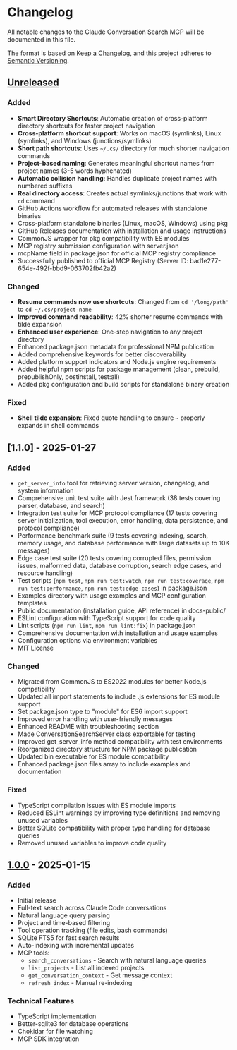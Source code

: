 # Changelog

All notable changes to the Claude Conversation Search MCP will be documented in this file.

The format is based on [Keep a Changelog](https://keepachangelog.com/en/1.1.0/),
and this project adheres to [Semantic Versioning](https://semver.org/spec/v2.0.0.html).

## [Unreleased]

### Added
- **Smart Directory Shortcuts**: Automatic creation of cross-platform directory shortcuts for faster project navigation
- **Cross-platform shortcut support**: Works on macOS (symlinks), Linux (symlinks), and Windows (junctions/symlinks)
- **Short path shortcuts**: Uses `~/.cs/` directory for much shorter navigation commands
- **Project-based naming**: Generates meaningful shortcut names from project names (3-5 words hyphenated)
- **Automatic collision handling**: Handles duplicate project names with numbered suffixes
- **Real directory access**: Creates actual symlinks/junctions that work with `cd` command
- GitHub Actions workflow for automated releases with standalone binaries
- Cross-platform standalone binaries (Linux, macOS, Windows) using pkg
- GitHub Releases documentation with installation and usage instructions
- CommonJS wrapper for pkg compatibility with ES modules
- MCP registry submission configuration with server.json
- mcpName field in package.json for official MCP registry compliance
- Successfully published to official MCP Registry (Server ID: bad1e277-654e-492f-bbd9-063702fb42a2)

### Changed
- **Resume commands now use shortcuts**: Changed from `cd '/long/path'` to `cd ~/.cs/project-name`
- **Improved command readability**: 42% shorter resume commands with tilde expansion
- **Enhanced user experience**: One-step navigation to any project directory
- Enhanced package.json metadata for professional NPM publication
- Added comprehensive keywords for better discoverability  
- Added platform support indicators and Node.js engine requirements
- Added helpful npm scripts for package management (clean, prebuild, prepublishOnly, postinstall, test:all)
- Added pkg configuration and build scripts for standalone binary creation

### Fixed
- **Shell tilde expansion**: Fixed quote handling to ensure `~` properly expands in shell commands

## [1.1.0] - 2025-01-27

### Added
- `get_server_info` tool for retrieving server version, changelog, and system information
- Comprehensive unit test suite with Jest framework (38 tests covering parser, database, and search)
- Integration test suite for MCP protocol compliance (17 tests covering server initialization, tool execution, error handling, data persistence, and protocol compliance)
- Performance benchmark suite (9 tests covering indexing, search, memory usage, and database performance with large datasets up to 10K messages)
- Edge case test suite (20 tests covering corrupted files, permission issues, malformed data, database corruption, search edge cases, and resource handling)
- Test scripts (`npm test`, `npm run test:watch`, `npm run test:coverage`, `npm run test:performance`, `npm run test:edge-cases`) in package.json
- Examples directory with usage examples and MCP configuration templates
- Public documentation (installation guide, API reference) in docs-public/
- ESLint configuration with TypeScript support for code quality
- Lint scripts (`npm run lint`, `npm run lint:fix`) in package.json
- Comprehensive documentation with installation and usage examples
- Configuration options via environment variables
- MIT License

### Changed
- Migrated from CommonJS to ES2022 modules for better Node.js compatibility
- Updated all import statements to include .js extensions for ES module support
- Set package.json type to "module" for ES6 import support
- Improved error handling with user-friendly messages
- Enhanced README with troubleshooting section
- Made ConversationSearchServer class exportable for testing
- Improved get_server_info method compatibility with test environments
- Reorganized directory structure for NPM package publication
- Updated bin executable for ES module compatibility
- Enhanced package.json files array to include examples and documentation

### Fixed
- TypeScript compilation issues with ES module imports
- Reduced ESLint warnings by improving type definitions and removing unused variables
- Better SQLite compatibility with proper type handling for database queries
- Removed unused variables to improve code quality

## [1.0.0] - 2025-01-15

### Added
- Initial release
- Full-text search across Claude Code conversations
- Natural language query parsing
- Project and time-based filtering
- Tool operation tracking (file edits, bash commands)
- SQLite FTS5 for fast search results
- Auto-indexing with incremental updates
- MCP tools:
  - `search_conversations` - Search with natural language queries
  - `list_projects` - List all indexed projects
  - `get_conversation_context` - Get message context
  - `refresh_index` - Manual re-indexing

### Technical Features
- TypeScript implementation
- Better-sqlite3 for database operations
- Chokidar for file watching
- MCP SDK integration

[Unreleased]: https://github.com/TonySimonovsky/claude-code-conversation-search-mcp/compare/v1.0.0...HEAD
[1.0.0]: https://github.com/TonySimonovsky/claude-code-conversation-search-mcp/releases/tag/v1.0.0